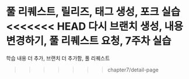 풀 리퀘스트, 릴리즈, 태그 생성, 포크 실습
<<<<<<< HEAD
다시 브랜치 생성, 내용 변경하기, 풀 리퀘스트 요청, 7주차 실습
=======
학습 내용 더 추가, 브랜치 더 추가함, 풀 리퀘스트
>>>>>>> chapter7/detail-page
